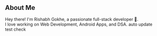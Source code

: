 ## About Me  
Hey there! I'm Rishabh Gokhe, a passionate full-stack developer 🚀.  
I love working on Web Development, Android Apps, and DSA.
auto update test check
